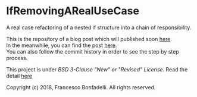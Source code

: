 
# IfRemovingARealUseCase
A real case refactoring of a nested if structure into a chain of responsibility.

This is the repository of a blog post which will published soon [here](https://www.fabrizioduroni.it/blog).  
In the meanwhile, you can find the post [here](./README.md).  
You can also follow the commit history in order to see the step by step process.

This project is under *BSD 3-Clause "New" or "Revised" License*. Read the detail [here](./LICENSE)

Copyright (c) 2018, Francesco Bonfadelli. 
All rights reserved. 